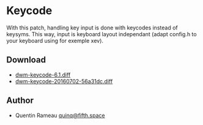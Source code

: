 Keycode
========
With this patch, handling key input is done with keycodes instead of keysyms.
This way, input is keyboard layout independant (adapt config.h to your keyboard
using for exemple xev).

Download
--------
* [dwm-keycode-6.1.diff](dwm-keycode-6.1.diff)
* [dwm-keycode-20160702-56a31dc.diff](dwm-keycode-20160702-56a31dc.diff)

Author
------
* Quentin Rameau <quinq@fifth.space>
